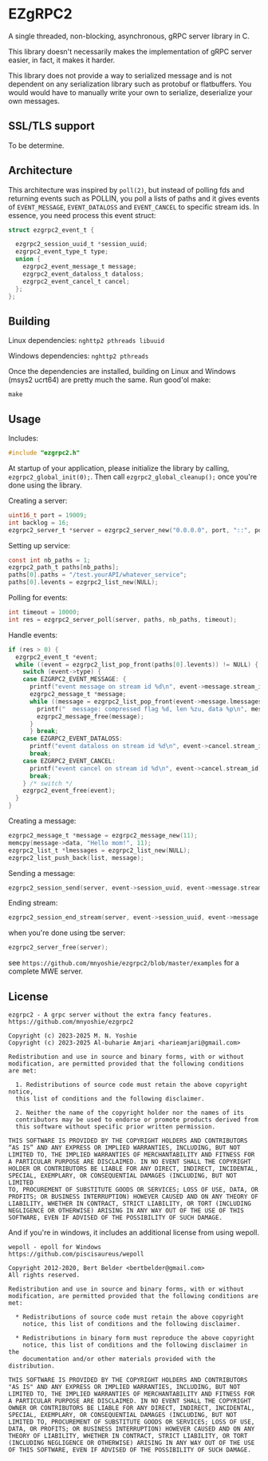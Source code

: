 # EZgRPC2

A single threaded, non-blocking, asynchronous, gRPC server library in C.

This library doesn't necessarily makes the implementation of gRPC server easier, in fact,
it makes it harder.

This library does not provide a way to serialized message and is not dependent on any serialization
library such as protobuf or flatbuffers. You would would have to manually write your own to
serialize, deserialize your own messages.

## SSL/TLS support

To be determine.

## Architecture

This architecture was inspired by `poll(2)`, but instead of polling fds and returning events
such as POLLIN, you poll a lists of paths and it gives events of `EVENT_MESSAGE`,
`EVENT_DATALOSS` and `EVENT_CANCEL` to specific stream ids. In essence, you need process
this event struct:
```c
struct ezgrpc2_event_t {

  ezgrpc2_session_uuid_t *session_uuid;
  ezgrpc2_event_type_t type;
  union {
    ezgrpc2_event_message_t message;
    ezgrpc2_event_dataloss_t dataloss;
    ezgrpc2_event_cancel_t cancel;
  };
};
```

## Building

Linux dependencies: `nghttp2 pthreads libuuid`

Windows dependencies: `nghttp2 pthreads`

Once the dependencies are installed, building on Linux and Windows (msys2
ucrt64) are pretty much the same. Run good'ol make:
```
make
```

## Usage

Includes:
```c
#include "ezgrpc2.h"
```

At startup of your application, please initialize the library by calling,
`ezgrpc2_global_init(0);`. Then call `ezgrpc2_global_cleanup();` once you're done
using the library.

Creating a server:
```c
uint16_t port = 19009;
int backlog = 16;
ezgrpc2_server_t *server = ezgrpc2_server_new("0.0.0.0", port, "::", port, backlog, NULL);
```

Setting up service:
```c
const int nb_paths = 1;
ezgrpc2_path_t paths[nb_paths];
paths[0].paths = "/test.yourAPI/whatever_service";
paths[0].levents = ezgrpc2_list_new(NULL);
```

Polling for events:
```c
int timeout = 10000;
int res = ezgrpc2_server_poll(server, paths, nb_paths, timeout);
```

Handle events:
```c
if (res > 0) {
  ezgrpc2_event_t *event;
  while ((event = ezgrpc2_list_pop_front(paths[0].levents)) != NULL) {
    switch (event->type) {
    case EZGRPC2_EVENT_MESSAGE: {
      printf("event message on stream id %d\n", event->message.stream_id);
      ezgrpc2_message_t *message;
      while ((message = ezgrpc2_list_pop_front(event->message.lmessages)) != NULL) {
        printf("  message: compressed flag %d, len %zu, data %p\n", message->is_compressed, message->len, message->data);
        ezgrpc2_message_free(message);
      }
      } break;
    case EZGRPC2_EVENT_DATALOSS:
      printf("event dataloss on stream id %d\n", event->cancel.stream_id);
      break;
    case EZGRPC2_EVENT_CANCEL:
      printf("event cancel on stream id %d\n", event->cancel.stream_id);
      break;
    } /* switch */
    ezgrpc2_event_free(event);
  }
}
```

Creating a message:
```c
ezgrpc2_message_t *message = ezgrpc2_message_new(11);
memcpy(message->data, "Hello mom!", 11);
ezgrpc2_list_t *lmessages = ezgrpc2_list_new(NULL);
ezgrpc2_list_push_back(list, message);
```

Sending a message:
```c
ezgrpc2_session_send(server, event->session_uuid, event->message.stream_id, lmessages);
```

Ending stream:
```c
ezgrpc2_session_end_stream(server, event->session_uuid, event->message.stream_id, EZGRPC2_STATUS_OK);
```

when you're done using tbe server:
```c
ezgrpc2_server_free(server);
```

see `https://github.com/mnyoshie/ezgrpc2/blob/master/examples` for a complete
MWE server.

## License
```
ezgrpc2 - A grpc server without the extra fancy features.
https://github.com/mnyoshie/ezgrpc2

Copyright (c) 2023-2025 M. N. Yoshie
Copyright (c) 2023-2025 Al-buharie Amjari <harieamjari@gmail.com>

Redistribution and use in source and binary forms, with or without
modification, are permitted provided that the following conditions
are met:

  1. Redistributions of source code must retain the above copyright notice,
  this list of conditions and the following disclaimer.

  2. Neither the name of the copyright holder nor the names of its
  contributors may be used to endorse or promote products derived from
  this software without specific prior written permission.

THIS SOFTWARE IS PROVIDED BY THE COPYRIGHT HOLDERS AND CONTRIBUTORS
“AS IS” AND ANY EXPRESS OR IMPLIED WARRANTIES, INCLUDING, BUT NOT
LIMITED TO, THE IMPLIED WARRANTIES OF MERCHANTABILITY AND FITNESS FOR
A PARTICULAR PURPOSE ARE DISCLAIMED. IN NO EVENT SHALL THE COPYRIGHT
HOLDER OR CONTRIBUTORS BE LIABLE FOR ANY DIRECT, INDIRECT, INCIDENTAL,
SPECIAL, EXEMPLARY, OR CONSEQUENTIAL DAMAGES (INCLUDING, BUT NOT LIMITED
TO, PROCUREMENT OF SUBSTITUTE GOODS OR SERVICES; LOSS OF USE, DATA, OR
PROFITS; OR BUSINESS INTERRUPTION) HOWEVER CAUSED AND ON ANY THEORY OF
LIABILITY, WHETHER IN CONTRACT, STRICT LIABILITY, OR TORT (INCLUDING
NEGLIGENCE OR OTHERWISE) ARISING IN ANY WAY OUT OF THE USE OF THIS
SOFTWARE, EVEN IF ADVISED OF THE POSSIBILITY OF SUCH DAMAGE.
```

And if you're in windows, it includes an additional license from using
wepoll.
```
wepoll - epoll for Windows
https://github.com/piscisaureus/wepoll

Copyright 2012-2020, Bert Belder <bertbelder@gmail.com>
All rights reserved.

Redistribution and use in source and binary forms, with or without
modification, are permitted provided that the following conditions are
met:

  * Redistributions of source code must retain the above copyright
    notice, this list of conditions and the following disclaimer.

  * Redistributions in binary form must reproduce the above copyright
    notice, this list of conditions and the following disclaimer in the
    documentation and/or other materials provided with the distribution.

THIS SOFTWARE IS PROVIDED BY THE COPYRIGHT HOLDERS AND CONTRIBUTORS
"AS IS" AND ANY EXPRESS OR IMPLIED WARRANTIES, INCLUDING, BUT NOT
LIMITED TO, THE IMPLIED WARRANTIES OF MERCHANTABILITY AND FITNESS FOR
A PARTICULAR PURPOSE ARE DISCLAIMED. IN NO EVENT SHALL THE COPYRIGHT
OWNER OR CONTRIBUTORS BE LIABLE FOR ANY DIRECT, INDIRECT, INCIDENTAL,
SPECIAL, EXEMPLARY, OR CONSEQUENTIAL DAMAGES (INCLUDING, BUT NOT
LIMITED TO, PROCUREMENT OF SUBSTITUTE GOODS OR SERVICES; LOSS OF USE,
DATA, OR PROFITS; OR BUSINESS INTERRUPTION) HOWEVER CAUSED AND ON ANY
THEORY OF LIABILITY, WHETHER IN CONTRACT, STRICT LIABILITY, OR TORT
(INCLUDING NEGLIGENCE OR OTHERWISE) ARISING IN ANY WAY OUT OF THE USE
OF THIS SOFTWARE, EVEN IF ADVISED OF THE POSSIBILITY OF SUCH DAMAGE.
```
